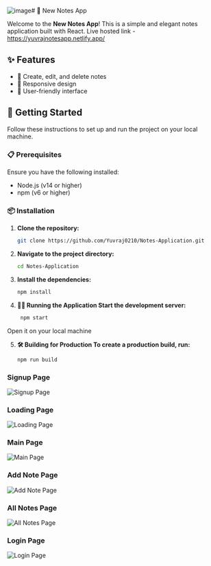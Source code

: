 ![image](https://github.com/user-attachments/assets/2e2d1da2-b5bf-4e48-86f6-6fe608f81201)# 📒 New Notes App

Welcome to the **New Notes App**! This is a simple and elegant notes application built with React. 
Live hosted link - https://yuvrajnotesapp.netlify.app/

## ✨ Features

- 📝 Create, edit, and delete notes
- 📱 Responsive design
- 🌟 User-friendly interface

## 🚀 Getting Started

Follow these instructions to set up and run the project on your local machine.

### 📋 Prerequisites

Ensure you have the following installed:

- Node.js (v14 or higher)
- npm (v6 or higher) 

### 📦 Installation

1. **Clone the repository:**

   ```bash
   git clone https://github.com/Yuvraj0210/Notes-Application.git
2. **Navigate to the project directory:**
   ```bash
   cd Notes-Application

3. **Install the dependencies:**
   ```bash
   npm install

4. **🏃‍♂️ Running the Application
  Start the development server:**
   ```bash
    npm start
  Open it on your local machine
  
5. **🛠️ Building for Production
  To create a production build, run:**
   ```bash
   npm run build

### Signup Page
![Signup Page](https://github.com/Yuvraj0210/Notes-Application/blob/main/1.%20Signup%20page.jpeg)

### Loading Page
![Loading Page](https://github.com/Yuvraj0210/Notes-Application/blob/main/2.%20Loading%20page.jpeg)

### Main Page
![Main Page](https://github.com/Yuvraj0210/Notes-Application/blob/main/3.%20Main.jpeg)

### Add Note Page
![Add Note Page](https://github.com/Yuvraj0210/Notes-Application/blob/main/4.%20Add%20Note.jpeg)

### All Notes Page
![All Notes Page](https://github.com/Yuvraj0210/Notes-Application/blob/main/5.%20All%20Notes.jpeg)

### Login Page
![Login Page](https://github.com/Yuvraj0210/Notes-Application/blob/main/6.%20Login%20Page.jpeg)
